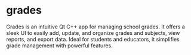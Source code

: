 # grades
Grades is an intuitive Qt C++ app for managing school grades. It offers a sleek UI to easily add, update, and organize grades and subjects, view reports, and export data. Ideal for students and educators, it simplifies grade management with powerful features.
